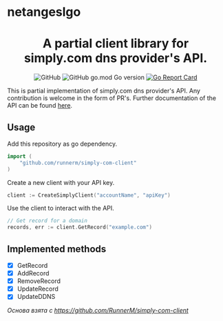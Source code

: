 # netangeslgo
<div align="center">

# A partial client library for simply.com dns provider's API.

![GitHub](https://img.shields.io/github/license/runnerm/simply-com-client) ![GitHub go.mod Go version](https://img.shields.io/github/go-mod/go-version/runnerm/simply-com-client) 
	[![Go Report Card](https://goreportcard.com/badge/github.com/runnerm/simply-com-client)](https://goreportcard.com/report/github.com/runnerm/simply-com-client)
</div>

This is partial implementation of simply.com dns provider's API. Any contribution is welcome in the 
form of PR's. Further documentation of the API can be found [here](https://www.simply.com/dk/docs/api/).

## Usage 
Add this repository as go dependency.

``` go
import (
	"github.com/runnerm/simply-com-client"
)
```
Create a new client with your API key.
``` go
client := CreateSimplyClient("accountName", "apiKey")
```
Use the client to interact with the API.
``` go
// Get record for a domain
records, err := client.GetRecord("example.com")
```

## Implemented methods
- [x] GetRecord
- [x] AddRecord
- [x] RemoveRecord
- [x] UpdateRecord
- [x] UpdateDDNS

*Основа взята с https://github.com/RunnerM/simply-com-client*
